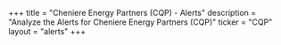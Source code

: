 +++
title = "Cheniere Energy Partners (CQP) - Alerts"
description = "Analyze the Alerts for Cheniere Energy Partners (CQP)"
ticker = "CQP"
layout = "alerts"
+++

